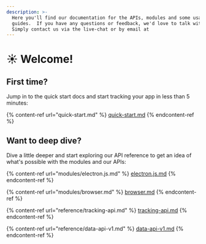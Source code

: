 ```yaml
---
description: >-
  Here you'll find our documentation for the APIs, modules and some usage
  guides.  If you have any questions or feedback, we'd love to talk with you. 
  Simply contact us via the live-chat or by email at
---
```


# ☀ Welcome!

## First time?

Jump in to the quick start docs and start tracking your app in less than 5 minutes:

{% content-ref url="quick-start.md" %}
[quick-start.md](quick-start.md)
{% endcontent-ref %}

## Want to deep dive?

Dive a little deeper and start exploring our API reference to get an idea of what's possible with the modules and our APIs:

{% content-ref url="modules/electron.js.md" %}
[electron.js.md](modules/electron.js.md)
{% endcontent-ref %}

{% content-ref url="modules/browser.md" %}
[browser.md](modules/browser.md)
{% endcontent-ref %}

{% content-ref url="reference/tracking-api.md" %}
[tracking-api.md](reference/tracking-api.md)
{% endcontent-ref %}

{% content-ref url="reference/data-api-v1.md" %}
[data-api-v1.md](reference/data-api-v1.md)
{% endcontent-ref %}
